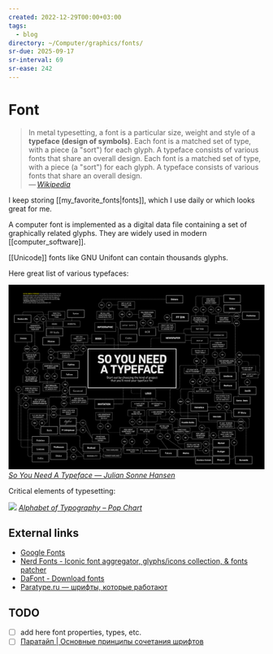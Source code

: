 ```yaml
---
created: 2022-12-29T00:00+03:00
tags:
  - blog
directory: ~/Computer/graphics/fonts/
sr-due: 2025-09-17
sr-interval: 69
sr-ease: 242
---
```


# Font

> In metal typesetting, a font is a particular size, weight and style of a **typeface (design of symbols)**. Each font is a matched set of type, with a piece (a "sort") for each glyph. A typeface consists of various fonts that share an overall design. Each font is a matched set of type, with a piece (a "sort") for each glyph. A typeface consists of various fonts that share an overall design.\
> — <cite>[Wikipedia](https://en.wikipedia.org/wiki/Font)</cite>

I keep storing [[my_favorite_fonts|fonts]], which I use daily or which looks great for me.

A computer font is implemented as a digital data file containing a set of graphically related glyphs. They are widely used in modern [[computer_software]].

[[Unicode]] fonts like GNU Unifont can contain thousands glyphs.

Here great list of various typefaces:

![So you need a Typeface](img/So_You_Need_A_Typeface.jpg) _[So You Need A Typeface — Julian Sonne Hansen](https://julianhansen.com/soyouneedatypeface)_

Critical elements of typesetting:

![](img/Alphabet_of_Typography.webp) _[Alphabet of Typography – Pop Chart](https://popchart.co/products/alphabet-of-typography)_

## External links

- [Google Fonts](https://fonts.google.com/)
- [Nerd Fonts - Iconic font aggregator, glyphs/icons collection, & fonts patcher](https://www.nerdfonts.com/)
- [DaFont - Download fonts](https://www.dafont.com/)
- [Paratype.ru — шрифты, которые работают](https://www.paratype.ru/)

## TODO

- [ ] add here font properties, types, etc.
- [ ] [Паратайп | Основные принципы сочетания шрифтов](http://rus.paratype.ru/pairing-typefaces)
